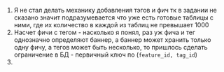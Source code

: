 1) Я не стал делать механику добавления тэгов и фич тк в задании не сказано значит подразумевается что 
уже есть готовые таблицы с ними, где их количество в каждой из таблиц не превышает 1000 
2) Насчет фичи с тегом - насколько я понял, раз уж фича и тег однозначно определяют баннер, а баннер может хранить только одну фичу,
а тегов может быть несколько, то пришлось сделать ограничение в БД - первичный ключ по (`feature_id, tag_id`)
3) 